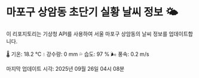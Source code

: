 
# 마포구 상암동 초단기 실황 날씨 정보 🌤️

이 리포지토리는 기상청 API를 사용하여 서울 마포구 상암동의 날씨 정보를 업데이트합니다. 

🌡️ 기온: 18.2 ℃
💧 강수량: 0 mm
💦 습도: 97 %
🌬️ 풍속: 0.2 m/s

마지막 업데이트 시각: 2025년 09월 26일 04시 08분    
